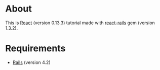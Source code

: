 # About

This is [React](http://facebook.github.io/react/) (version 0.13.3) tutorial made with [react-rails](https://github.com/reactjs/react-rails) gem (version 1.3.2).

# Requirements

* [Rails](https://github.com/rails/rails) (version 4.2)